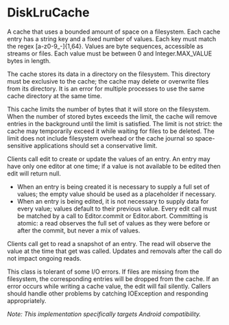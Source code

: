 # DiskLruCache
A cache that uses a bounded amount of space on a filesystem. Each cache entry has a string key and a fixed number of values. Each key must match the regex [a-z0-9_-]{1,64}. Values are byte sequences, accessible as streams or files. Each value must be between 0 and Integer.MAX_VALUE bytes in length.

The cache stores its data in a directory on the filesystem. This directory must be exclusive to the cache; the cache may delete or overwrite files from its directory. It is an error for multiple processes to use the same cache directory at the same time.

This cache limits the number of bytes that it will store on the filesystem. When the number of stored bytes exceeds the limit, the cache will remove entries in the background until the limit is satisfied. The limit is not strict: the cache may temporarily exceed it while waiting for files to be deleted. The limit does not include filesystem overhead or the cache journal so space-sensitive applications should set a conservative limit.

Clients call edit to create or update the values of an entry. An entry may have only one editor at one time; if a value is not available to be edited then edit will return null.

- When an entry is being created it is necessary to supply a full set of values; the empty value should be used as a placeholder if necessary.
- When an entry is being edited, it is not necessary to supply data for every value; values default to their previous value.
Every edit call must be matched by a call to Editor.commit or Editor.abort. Committing is atomic: a read observes the full set of values as they were before or after the commit, but never a mix of values.

Clients call get to read a snapshot of an entry. The read will observe the value at the time that get was called. Updates and removals after the call do not impact ongoing reads.

This class is tolerant of some I/O errors. If files are missing from the filesystem, the corresponding entries will be dropped from the cache. If an error occurs while writing a cache value, the edit will fail silently. Callers should handle other problems by catching IOException and responding appropriately.

*Note: This implementation specifically targets Android compatibility.*
